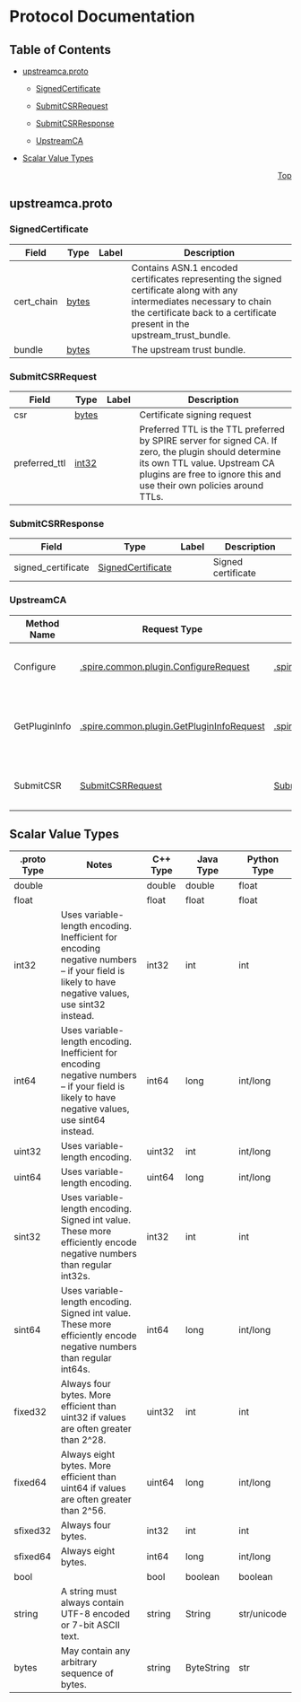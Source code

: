 # Protocol Documentation
<a name="top"></a>

## Table of Contents

- [upstreamca.proto](#upstreamca.proto)
    - [SignedCertificate](#spire.server.upstreamca.SignedCertificate)
    - [SubmitCSRRequest](#spire.server.upstreamca.SubmitCSRRequest)
    - [SubmitCSRResponse](#spire.server.upstreamca.SubmitCSRResponse)
  
  
  
    - [UpstreamCA](#spire.server.upstreamca.UpstreamCA)
  

- [Scalar Value Types](#scalar-value-types)



<a name="upstreamca.proto"></a>
<p align="right"><a href="#top">Top</a></p>

## upstreamca.proto



<a name="spire.server.upstreamca.SignedCertificate"></a>

### SignedCertificate



| Field | Type | Label | Description |
| ----- | ---- | ----- | ----------- |
| cert_chain | [bytes](#bytes) |  | Contains ASN.1 encoded certificates representing the signed certificate along with any intermediates necessary to chain the certificate back to a certificate present in the upstream_trust_bundle. |
| bundle | [bytes](#bytes) |  | The upstream trust bundle. |






<a name="spire.server.upstreamca.SubmitCSRRequest"></a>

### SubmitCSRRequest



| Field | Type | Label | Description |
| ----- | ---- | ----- | ----------- |
| csr | [bytes](#bytes) |  | Certificate signing request |
| preferred_ttl | [int32](#int32) |  | Preferred TTL is the TTL preferred by SPIRE server for signed CA. If zero, the plugin should determine its own TTL value. Upstream CA plugins are free to ignore this and use their own policies around TTLs. |






<a name="spire.server.upstreamca.SubmitCSRResponse"></a>

### SubmitCSRResponse



| Field | Type | Label | Description |
| ----- | ---- | ----- | ----------- |
| signed_certificate | [SignedCertificate](#spire.server.upstreamca.SignedCertificate) |  | Signed certificate |





 

 

 


<a name="spire.server.upstreamca.UpstreamCA"></a>

### UpstreamCA


| Method Name | Request Type | Response Type | Description |
| ----------- | ------------ | ------------- | ------------|
| Configure | [.spire.common.plugin.ConfigureRequest](#spire.common.plugin.ConfigureRequest) | [.spire.common.plugin.ConfigureResponse](#spire.common.plugin.ConfigureResponse) | Responsible for configuration of the plugin. |
| GetPluginInfo | [.spire.common.plugin.GetPluginInfoRequest](#spire.common.plugin.GetPluginInfoRequest) | [.spire.common.plugin.GetPluginInfoResponse](#spire.common.plugin.GetPluginInfoResponse) | Returns the version and related metadata of the installed plugin. */ |
| SubmitCSR | [SubmitCSRRequest](#spire.server.upstreamca.SubmitCSRRequest) | [SubmitCSRResponse](#spire.server.upstreamca.SubmitCSRResponse) | Signs a certificate from the request |

 



## Scalar Value Types

| .proto Type | Notes | C++ Type | Java Type | Python Type |
| ----------- | ----- | -------- | --------- | ----------- |
| <a name="double" /> double |  | double | double | float |
| <a name="float" /> float |  | float | float | float |
| <a name="int32" /> int32 | Uses variable-length encoding. Inefficient for encoding negative numbers – if your field is likely to have negative values, use sint32 instead. | int32 | int | int |
| <a name="int64" /> int64 | Uses variable-length encoding. Inefficient for encoding negative numbers – if your field is likely to have negative values, use sint64 instead. | int64 | long | int/long |
| <a name="uint32" /> uint32 | Uses variable-length encoding. | uint32 | int | int/long |
| <a name="uint64" /> uint64 | Uses variable-length encoding. | uint64 | long | int/long |
| <a name="sint32" /> sint32 | Uses variable-length encoding. Signed int value. These more efficiently encode negative numbers than regular int32s. | int32 | int | int |
| <a name="sint64" /> sint64 | Uses variable-length encoding. Signed int value. These more efficiently encode negative numbers than regular int64s. | int64 | long | int/long |
| <a name="fixed32" /> fixed32 | Always four bytes. More efficient than uint32 if values are often greater than 2^28. | uint32 | int | int |
| <a name="fixed64" /> fixed64 | Always eight bytes. More efficient than uint64 if values are often greater than 2^56. | uint64 | long | int/long |
| <a name="sfixed32" /> sfixed32 | Always four bytes. | int32 | int | int |
| <a name="sfixed64" /> sfixed64 | Always eight bytes. | int64 | long | int/long |
| <a name="bool" /> bool |  | bool | boolean | boolean |
| <a name="string" /> string | A string must always contain UTF-8 encoded or 7-bit ASCII text. | string | String | str/unicode |
| <a name="bytes" /> bytes | May contain any arbitrary sequence of bytes. | string | ByteString | str |

